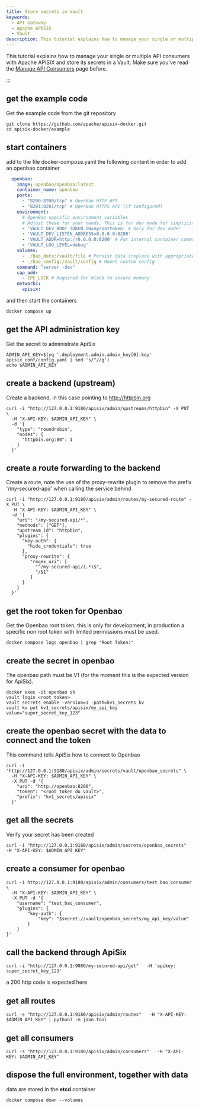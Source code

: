 ```yaml
---
title: Store secrets in Vault
keywords:
  - API Gateway
  - Apache APISIX
  - Vault
description: This tutorial explains how to manage your single or multiple API consumers with Apache APISIX and store its secrets in a Vault.
---
```


<!--
#
# Licensed to the Apache Software Foundation (ASF) under one or more
# contributor license agreements.  See the NOTICE file distributed with
# this work for additional information regarding copyright ownership.
# The ASF licenses this file to You under the Apache License, Version 2.0
# (the "License"); you may not use this file except in compliance with
# the License.  You may obtain a copy of the License at
#
#     http://www.apache.org/licenses/LICENSE-2.0
#
# Unless required by applicable law or agreed to in writing, software
# distributed under the License is distributed on an "AS IS" BASIS,
# WITHOUT WARRANTIES OR CONDITIONS OF ANY KIND, either express or implied.
# See the License for the specific language governing permissions and
# limitations under the License.
#
-->

This tutorial explains how to manage your single or multiple API consumers with Apache APISIX and store its secrets in a Vault.
Make sure you've read the [Manage API Consumers](./manage-api-consumers.md) page before.

:::

## get the example code

Get the example code from the git repository

``` shell
git clone https://github.com/apache/apisix-docker.git
cd apisix-docker/example
```

## start containers

add to the file docker-compose.yaml the following content in order to add an openbao container


``` yaml
  openbao:
    image: openbao/openbao:latest
    container_name: openbao
    ports:
      - "8200:8200/tcp" # OpenBao HTTP API
      - "8201:8201/tcp" # OpenBao HTTPS API (if configured)
    environment:
      # OpenBao specific environment variables
      # Adjust these for your needs. This is for dev mode for simplicity.
      - 'VAULT_DEV_ROOT_TOKEN_ID=myroottoken' # Only for dev mode!
      - 'VAULT_DEV_LISTEN_ADDRESS=0.0.0.0:8200'
      - 'VAULT_ADDR=http://0.0.0.0:8200' # For internal container comms
      - 'VAULT_LOG_LEVEL=debug'
    volumes:
      - ./bao_data:/vault/file # Persist data (replace with appropriate storage backend if not file)
      - ./bao_config:/vault/config # Mount custom config
    command: "server -dev"
    cap_add:
      - IPC_LOCK # Required for mlock to secure memory
    networks:
      apisix:
```

and then start the containers

``` shell
docker compose up
```

## get the API administration key
Get the secret to administrate ApiSix
``` shell
ADMIN_API_KEY=$(yq '.deployment.admin.admin_key[0].key' apisix_conf/config.yaml | sed 's/"//g')
echo $ADMIN_API_KEY
```

## create a backend (upstream)
Create a backend, in this case pointing to http://httpbin.org
``` shell
curl -i "http://127.0.0.1:9180/apisix/admin/upstreams/httpbin" -X PUT \
  -H "X-API-KEY: $ADMIN_API_KEY" \
  -d '{
    "type": "roundrobin",
    "nodes": {
      "httpbin.org:80": 1
    }
  }'
```

## create a route forwarding to the backend
Create a route, note the use of the proxy-rewrite plugin to remove the prefix '/my-secured-api/' when calling the service behind

``` shell
curl -i "http://127.0.0.1:9180/apisix/admin/routes/my-secured-route" -X PUT \
  -H "X-API-KEY: $ADMIN_API_KEY" \
  -d '{
    "uri": "/my-secured-api/*",
    "methods": ["GET"],
    "upstream_id": "httpbin",
    "plugins": {
      "key-auth": {
        "hide_credentials": true
      },
      "proxy-rewrite": {
         "regex_uri": [
           "^/my-secured-api/(.*)$",
           "/$1"
         ]
      }
    }
  }'
```

## get the root token for Openbao

Get the Openbao root token, this is only for development, in production a specific non root token with limited permissions must be used.

``` shell
docker compose logs openbao | grep "Root Token:"
```

## create the secret in openbao

The openbao path must be V1 (for the moment this is the expected version for ApiSix).

``` shell
docker exec -it openbao sh
vault login <root token>
vault secrets enable -version=1 -path=kv1_secrets kv
vault kv put kv1_secrets/apisix/my_api_key value="super_secret_key_123"
```

## create the openbao secret with the data to connect and the token

This command tells ApiSix how to connect to Openbao

``` shell
curl -i "http://127.0.0.1:9180/apisix/admin/secrets/vault/openbao_secrets" \
  -H "X-API-KEY: $ADMIN_API_KEY" \
  -X PUT -d '{
    "uri": "http://openbao:8200",
    "token": "<root token du vault>",
    "prefix": "kv1_secrets/apisix"
  }'
```

## get all the secrets

Verify your secret has been created

``` shell
curl -i "http://127.0.0.1:9180/apisix/admin/secrets/openbao_secrets"   -H "X-API-KEY: $ADMIN_API_KEY"
```

## create a consumer for openbao
``` shell
curl -i http://127.0.0.1:9180/apisix/admin/consumers/test_bao_consumer \
  -H "X-API-KEY: $ADMIN_API_KEY" \
  -X PUT -d '{
    "username": "test_bao_consumer",
    "plugins": {
        "key-auth": {
            "key": "$secret://vault/openbao_secrets/my_api_key/value"
        }
    }
}'
```

## call the backend through ApiSix
``` shell
curl -i "http://127.0.0.1:9080/my-secured-api/get"   -H 'apikey: super_secret_key_123'
```

a 200 http code is expected here


## get all routes

``` shell
curl -s "http://127.0.0.1:9180/apisix/admin/routes"   -H "X-API-KEY: $ADMIN_API_KEY" | python3 -m json.tool
```

## get all consumers

``` shell
curl -s "http://127.0.0.1:9180/apisix/admin/consumers"   -H "X-API-KEY: $ADMIN_API_KEY"
```

## dispose the full environment, together with data

data are stored in the __etcd__ container

``` shell
docker compose down --volumes
```

